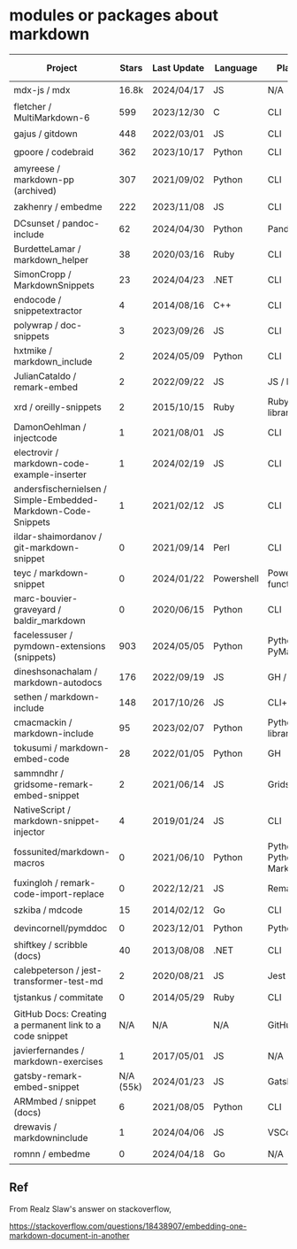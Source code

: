 # modules or packages about markdown
| Project	| Stars	| Last Update	| Language	| Platform	| Similarity X Obviousness |
| ------- | ---- | ----------- | --------- | --------- | ------------------------ |
| mdx-js / mdx	| 16.8k	| 2024/04/17 |	JS	| N/A	| ⭐⭐⭐⭐⭐ |
| fletcher / MultiMarkdown-6	| 599 |	2023/12/30 | C |	CLI |	⭐⭐⭐⭐⭐ |
| gajus / gitdown	| 448 |	2022/03/01 | JS |	CLI |	⭐⭐⭐⭐⭐|
| gpoore / codebraid | 362 | 2023/10/17 | Python | CLI |	⭐⭐⭐⭐⭐ |
| amyreese / markdown-pp (archived) | 307 |	2021/09/02	| Python | CLI	| ⭐⭐⭐⭐⭐ |
| zakhenry / embedme	| 222 |	2023/11/08 | JS |	CLI	| ⭐⭐⭐⭐⭐|
| DCsunset / pandoc-include	| 62	| 2024/04/30	| Python	| Pandoc / CLI	| ⭐⭐⭐⭐⭐ |
| BurdetteLamar / markdown_helper	| 38	| 2020/03/16	| Ruby	| CLI |	⭐⭐⭐⭐⭐ |
| SimonCropp / MarkdownSnippets	| 23	| 2024/04/23	| .NET	| CLI	| ⭐⭐⭐⭐⭐ |
| endocode / snippetextractor	| 4	| 2014/08/16	| C++ |	CLI |	⭐⭐⭐⭐⭐ |
| polywrap / doc-snippets |	3 |	2023/09/26	| JS	| CLI	| ⭐⭐⭐⭐⭐|
| hxtmike / markdown_include	| 2 |	2024/05/09	| Python	| CLI |	⭐⭐⭐⭐⭐ |
| JulianCataldo / remark-embed	| 2 |	2022/09/22	| JS	| JS / library |	⭐⭐⭐⭐⭐|
| xrd / oreilly-snippets	| 2 |	2015/10/15	| Ruby	| Ruby / library |	⭐⭐⭐⭐⭐|
| DamonOehlman / injectcode |	1	| 2021/08/01	| JS	| CLI	| ⭐⭐⭐⭐⭐|
| electrovir / markdown-code-example-inserter |	1 |	2024/02/19	| JS	| CLI	|⭐⭐⭐⭐⭐|
| andersfischernielsen / Simple-Embedded-Markdown-Code-Snippets	| 1 |	2021/02/12	| JS |	CLI	|⭐⭐⭐⭐⭐|
| ildar-shaimordanov / git-markdown-snippet |	0 |	2021/09/14 |	Perl |	CLI |	⭐⭐⭐⭐⭐|
| teyc / markdown-snippet |	0	| 2024/01/22	| Powershell	| Powershell / function	|⭐⭐⭐⭐|
| marc-bouvier-graveyard / baldir_markdown	| 0 |	2020/06/15	| Python	| CLI	| ⭐⭐⭐⭐⭐|
| facelessuser / pymdown-extensions (snippets) |	903 |	2024/05/05	| Python |	Python / PyMarkdown |	⭐⭐⭐⭐|
| dineshsonachalam / markdown-autodocs	| 176	| 2022/09/19	| JS |	GH / Action |	⭐⭐⭐⭐|
| sethen / markdown-include	| 148 |	2017/10/26 |	JS |	CLI+config	| ⭐⭐⭐⭐ |
| cmacmackin / markdown-include |	95 |	2023/02/07	| Python	| Python / library |⭐⭐⭐⭐|
| tokusumi / markdown-embed-code	| 28 |	2022/01/05	| Python	| GH | Action	| ⭐⭐⭐⭐|
| sammndhr / gridsome-remark-embed-snippet | 2	| 2021/06/14	| JS	| Gridsome	| ⭐⭐⭐⭐|
| NativeScript / markdown-snippet-injector	| 4	| 2019/01/24	| JS |	CLI |	⭐⭐⭐⭐|
| fossunited/markdown-macros	| 0 |	2021/06/10	| Python	| Python / Python-Markdown |	⭐⭐⭐⭐|
| fuxingloh / remark-code-import-replace	| 0 |	2022/12/21 | JS |	Remark? |	⭐⭐⭐⭐|
| szkiba / mdcode |	15 |	2014/02/12 | Go |	CLI	|⭐⭐⭐|
| devincornell/pymddoc |	0 |	2023/12/01	| Python | Python	| ⭐⭐⭐|
| shiftkey / scribble (docs)	| 40 |	2013/08/08	| .NET | CLI	| ⭐⭐|
| calebpeterson / jest-transformer-test-md | 2 |	2020/08/21	| JS |	Jest Tests	| ⭐⭐|
| tjstankus / commitate |	0 |	2014/05/29 |	Ruby |	CLI	| ⭐|
| GitHub Docs: Creating a permanent link to a code snippet |	N/A |	N/A |	N/A |	GitHub	|⭐|
| javierfernandes / markdown-exercises	| 1	| 2017/05/01 |	JS |	N/A	|⭐|
| gatsby-remark-embed-snippet	| N/A (55k)	| 2024/01/23	| JS	| Gatsby	| ⭐|
| ARMmbed / snippet (docs)	| 6 |	2021/08/05	| Python	| CLI	|⭐|
| drewavis / markdowninclude	| 1 |	2024/04/06	| JS |	VSCode |  Extension	| ? |
| romnn / embedme	| 0	| 2024/04/18	| Go |	N/A |	⭐|

## Ref
From Realz Slaw's answer on stackoverflow,

https://stackoverflow.com/questions/18438907/embedding-one-markdown-document-in-another
